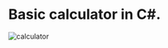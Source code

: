 # Basic calculator in C#.
![calculator](https://github.com/d3xll/CalculatorAvondora/assets/85025810/a0100187-110a-4ce8-ae46-ed0745369096)
